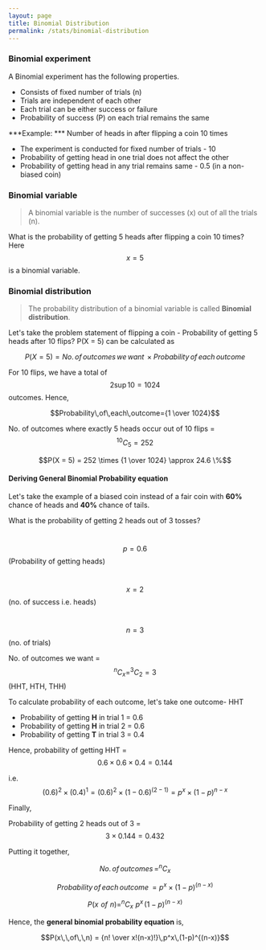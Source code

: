 ```yaml
---
layout: page
title: Binomial Distribution
permalink: /stats/binomial-distribution
---
```


### Binomial experiment

A Binomial experiment has the following properties.

* Consists of fixed number of trials (n)
* Trials are independent of each other
* Each trial can be either success or failure
* Probability of success (P) on each trial remains the same

***Example: *** Number of heads in after flipping a coin 10 times

* The experiment is conducted for fixed number of trials - 10
* Probability of getting head in one trial does not affect the other
* Probability of getting head in any trial remains same - 0.5 (in a non-biased coin)

### Binomial variable

> A binomial variable is the number of successes (x) out of all the trials (n).

What is the probability of getting 5 heads after flipping a coin 10 times? Here $$x = 5$$ is a binomial variable.

### Binomial distribution

> The probability distribution of a binomial variable is called **Binomial distribution**.

Let's take the problem statement of flipping a coin - Probability of getting 5 heads after 10 flips? P(X = 5) can be calculated as

$$P(X = 5) = No.\,of\,outcomes\,we\,want\,\times Probability\,of\,each\,outcome$$

For 10 flips, we have a total of $$2\sup{10} =1024$$ outcomes. Hence,

$$Probability\,of\,each\,outcome={1 \over 1024}$$

No. of outcomes where exactly 5 heads occur out of 10 flips = $$^{10}C_5 = 252$$

$$P(X = 5) = 252 \times {1 \over 1024} \approx 24.6 \%$$

#### Deriving General Binomial Probability equation

Let's take the example of a biased coin instead of a fair coin with **60%** chance of heads and **40%** chance of tails.

What is the probability of getting 2 heads out of 3 tosses?

&nbsp;$$ p = 0.6$$ (Probability of getting heads)

&nbsp;$$ x = 2$$ (no. of success i.e. heads)

&nbsp;$$ n = 3$$ (no. of trials)

No. of outcomes we want = $$^{n}C_x = ^{3}C_2 = 3 $$ (HHT, HTH, THH) 

To calculate probability of each outcome, let's take one outcome- HHT

* Probability of getting **H** in trial 1 = 0.6
* Probability of getting **H** in trial 2 = 0.6
* Probability of getting **T** in trial 3 = 0.4

Hence, probability of getting HHT = $$0.6\times0.6\times0.4 = 0.144$$

i.e. $$(0.6)^2 \times (0.4)^1 = (0.6)^2 \times (1-0.6)^(2-1) = p^x \times (1-p)^{n-x}$$ 

Finally,

Probability of getting 2 heads out of 3 = $$3 \times 0.144 = 0.432$$ 

Putting it together,

$$No.\,of\,outcomes\,= ^{n}C_x$$

$$Probability\,of\,each\,outcome\,= p^x \times (1-p)^{(n-x)}$$

$$P(x\,\,of\,\,n) = ^{n}C_x\,\,p^x\,(1-p)^{(n-x)}$$

Hence, the **general binomial probability equation** is,

$$P(x\,\,of\,\,n) = {n! \over x!(n-x)!}\,p^x\,(1-p)^{(n-x)}$$